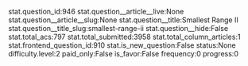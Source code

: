 stat.question_id:946
stat.question__article__live:None
stat.question__article__slug:None
stat.question__title:Smallest Range II
stat.question__title_slug:smallest-range-ii
stat.question__hide:False
stat.total_acs:797
stat.total_submitted:3958
stat.total_column_articles:1
stat.frontend_question_id:910
stat.is_new_question:False
status:None
difficulty.level:2
paid_only:False
is_favor:False
frequency:0
progress:0
